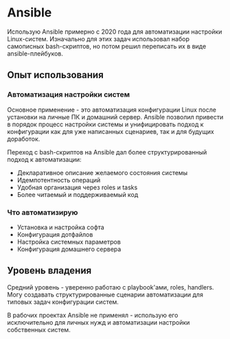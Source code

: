 # Ansible

Использую Ansible примерно с 2020 года для автоматизации настройки Linux-систем. Изначально для этих задач использовал набор самописных bash-скриптов, но потом решил переписать их в виде ansible-плейбуков.


## Опыт использования

### Автоматизация настройки систем

Основное применение - это автоматизация конфигурации Linux после установки на личные ПК и домашний сервер. Ansible позволил привести в порядок процесс настройки системы и унифицировать подход к конфигурации как для уже написанных сценариев, так и для будущих доработок.

Переход с bash-скриптов на Ansible дал более структурированный подход к автоматизации:
- Декларативное описание желаемого состояния системы
- Идемпотентность операций
- Удобная организация через roles и tasks
- Более читаемый и поддерживаемый код


### Что автоматизирую

- Установка и настройка софта
- Конфигурация дотфайлов
- Настройка системных параметров
- Конфигурация домашнего сервера


## Уровень владения

Средний уровень - уверенно работаю с playbook'ами, roles, handlers. Могу создавать структурированные сценарии автоматизации для типовых задач конфигурации систем.

В рабочих проектах Ansible не применял - использую его исключительно для личных нужд и автоматизации настройки собственных систем.
